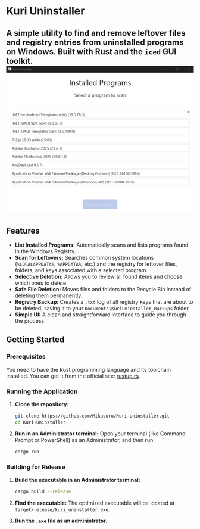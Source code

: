 # Kuri Uninstaller
A simple utility to find and remove leftover files and registry entries from uninstalled programs on Windows. Built with Rust and the `iced` GUI toolkit.
![SS](https://github.com/Mikasuru/Kuri-Uninstaller/blob/main/Assets/ss.png?raw=true)
---

## Features

- **List Installed Programs:** Automatically scans and lists programs found in the Windows Registry.
- **Scan for Leftovers:** Searches common system locations (`%LOCALAPPDATA%`, `%APPDATA%`, etc.) and the registry for leftover files, folders, and keys associated with a selected program.
- **Selective Deletion:** Allows you to review all found items and choose which ones to delete.
- **Safe File Deletion:** Moves files and folders to the Recycle Bin instead of deleting them permanently.
- **Registry Backup:** Creates a `.txt` log of all registry keys that are about to be deleted, saving it to your `Documents\KuriUninstaller_Backups` folder.
- **Simple UI:** A clean and straightforward interface to guide you through the process.

## Getting Started
### Prerequisites

You need to have the Rust programming language and its toolchain installed. You can get it from the official site: [rustup.rs](https://rustup.rs/).

### Running the Application

1.  **Clone the repository:**
    ```sh
    git clone https://github.com/Mikasuru/Kuri-Uninstaller.git
    cd Kuri-Uninstaller
    ```

2.  **Run in an Administrator terminal:**
    Open your terminal (like Command Prompt or PowerShell) as an Administrator, and then run:
    ```sh
    cargo run
    ```

### Building for Release

1.  **Build the executable in an Administrator terminal:**
    ```sh
    cargo build --release
    ```

2.  **Find the executable:**
    The optimized executable will be located at `target/release/kuri_uninstaller.exe`.

3.  **Run the `.exe` file as an administrator.**
